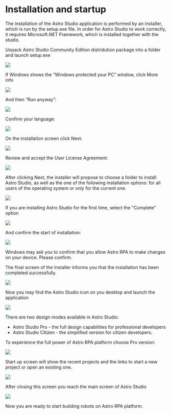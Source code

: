 # Installation and startup

The installation of the Astro Studio application is performed by an installer, which is run by the setup.exe file. In order for Astro Studio to work correctly, it requires Microsoft.NET Framework, which is installed together with the studio.

Unpack Astro Studio Community Edition distridution package into a folder and launch setup.exe

![](<../../.gitbook/assets/Astro_Studio_Install_1.png>)

If Windows shows the “Windows protected your PC” window, click More info

![](<../../.gitbook/assets/Astro_Studio_Install_2.png>)

And then “Run anyway”:

![](<../../.gitbook/assets/Astro_Studio_Install_3.png>)

Confirm your language:

![](<../../.gitbook/assets/Astro_Studio_Install_4.png>)

On the installation screen click Next:

![](<../../.gitbook/assets/Astro_Studio_Install_5.png>)

Review and accept the User License Agreement:

![](<../../.gitbook/assets/Astro_Studio_Install_6.png>)

After clicking Next, the installer will propose to choose a folder to install Astro Studio, as well as the one of the following installation options: for all users of the operating system or only for the current one.

![](<../../.gitbook/assets/Astro_Studio_Install_7.png>)

If you are installing Astro Studio for the first time, select the "Complete" option 

![](<../../.gitbook/assets/Astro_Studio_Install_8.png>)

And confirm the start of installation: 

![](<../../.gitbook/assets/Astro_Studio_Install_9.png>)

Windows may ask you to confirm that you allow Astro RPA to make changes on your device. Please confirm. 

The final screen of the Installer informs you that the installation has been completed successfully.

![](<../../.gitbook/assets/Astro_Studio_Install_10.png>)

Now you may find the Astro Studio icon on you desktop and launch the application 

![](<../../.gitbook/assets/Astro_Studio_Install_11.png>)

There are two design modes available in Astro Studio:
- Astro Studio Pro - the full design capabilities for professional developers
- Astro Studio Citizen - the simplified version for citizen developers.

To experience the full power of Astro RPA platform choose Pro version: 

![](<../../.gitbook/assets/Astro_Studio_Install_12.png>)

Start up screen will show the recent projects and the links to start a new project or open an existing one.

![](<../../.gitbook/assets/Astro_Studio_Install_13.png>)

After closing this screen you reach the main screen of Astro Studio

![](<../../.gitbook/assets/Astro_Studio_Install_14.png>)

Now you are ready to start building robots on Astro RPA platform.




